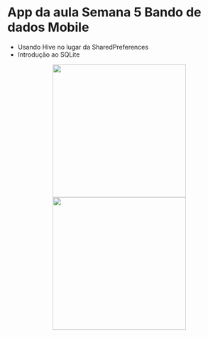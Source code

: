 # App da aula Semana 5 Bando de dados Mobile
- Usando Hive no lugar da SharedPreferences    
- Introdução ao SQLite

<p align="center">
  <img src="https://i.imgur.com/jHdRraE.png" width="300">
  <img src="https://i.imgur.com/Ts3ksaV.png" width="300">
</p>
